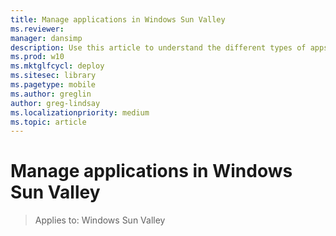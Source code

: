 ```yaml
---
title: Manage applications in Windows Sun Valley
ms.reviewer: 
manager: dansimp
description: Use this article to understand the different types of apps that run on Windows Sun Valley, such as UWP and Win32 apps.
ms.prod: w10
ms.mktglfcycl: deploy
ms.sitesec: library
ms.pagetype: mobile
ms.author: greglin
author: greg-lindsay
ms.localizationpriority: medium
ms.topic: article
---
```

# Manage applications in Windows Sun Valley

>Applies to: Windows Sun Valley
